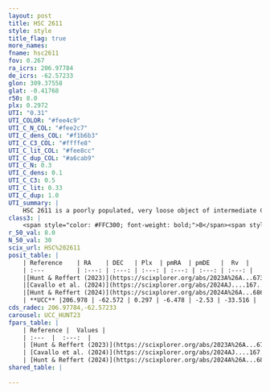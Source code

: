 ```yaml
---
layout: post
title: HSC 2611
style: style
title_flag: true
more_names: 
fname: hsc2611
fov: 0.267
ra_icrs: 206.97784
de_icrs: -62.57233
glon: 309.37558
glat: -0.41768
r50: 8.0
plx: 0.2972
UTI: "0.31"
UTI_COLOR: "#fee4c9"
UTI_C_N_COL: "#fee2c7"
UTI_C_dens_COL: "#f1b6b3"
UTI_C_C3_COL: "#ffffe8"
UTI_C_lit_COL: "#fee8cc"
UTI_C_dup_COL: "#a6cab9"
UTI_C_N: 0.3
UTI_C_dens: 0.1
UTI_C_C3: 0.5
UTI_C_lit: 0.33
UTI_C_dup: 1.0
UTI_summary: |
    HSC 2611 is a poorly populated, very loose object of intermediate C3 quality. It was recently reported in the literature.
class3: |
    <span style="color: #FFC300; font-weight: bold;">B</span><span style="color: #FFC300; font-weight: bold;">B</span>
r_50_val: 8.0
N_50_val: 30
scix_url: HSC%202611
posit_table: |
    | Reference    | RA    | DEC   | Plx  | pmRA  | pmDE   |  Rv  |
    | :---         | :---: | :---: | :---: | :---: | :---: | :---: |
    |[Hunt & Reffert (2023)](https://scixplorer.org/abs/2023A%26A...673A.114H) | 206.91 | -62.585 | 0.3 | -6.503 | -2.521 | -30.228 |
    |[Cavallo et al. (2024)](https://scixplorer.org/abs/2024AJ....167...12C) | 206.982 | -62.507 | 0.3 | -- | -- | -- |
    |[Hunt & Reffert (2024)](https://scixplorer.org/abs/2024A%26A...686A..42H) | 206.91 | -62.585 | 0.3 | -6.503 | -2.521 | -30.228 |
    | **UCC** |206.978 | -62.572 | 0.297 | -6.478 | -2.53 | -33.516 | 
cds_radec: 206.97784,-62.57233
carousel: UCC_HUNT23
fpars_table: |
    | Reference |  Values |
    | :---  |  :---:  |
    | [Hunt & Reffert (2023)](https://scixplorer.org/abs/2023A%26A...673A.114H) | `AV50=3.285, diffAV50=3.068, MOD50=12.381, logAge50=7.396` |
    | [Cavallo et al. (2024)](https://scixplorer.org/abs/2024AJ....167...12C) | `AV50=3.73, dMod50=11.94, logAge50=7.8, [Fe/H]50=-0.07` |
    | [Hunt & Reffert (2024)](https://scixplorer.org/abs/2024A%26A...686A..42H) | `MassJ=618.066` |
shared_table: |
    
---
```

